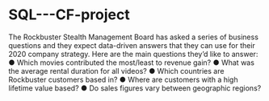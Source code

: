 # SQL---CF-project
The Rockbuster Stealth Management Board has asked a series of business questions and they expect data-driven answers that they can use for their 2020 company strategy. 
Here are the main questions they’d like to answer:
● Which movies contributed the most/least to revenue gain?
● What was the average rental duration for all videos?
● Which countries are Rockbuster customers based in?
● Where are customers with a high lifetime value based?
● Do sales figures vary between geographic regions?
